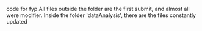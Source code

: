code for fyp
All files outside the folder are the first submit, and almost all were modifier.
Inside the folder 'dataAnalysis', there are the files constantly updated
